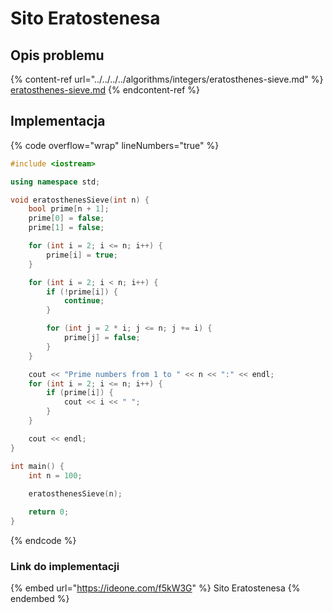 # Sito Eratostenesa

## Opis problemu

{% content-ref url="../../../../algorithms/integers/eratosthenes-sieve.md" %}
[eratosthenes-sieve.md](../../../../algorithms/integers/eratosthenes-sieve.md)
{% endcontent-ref %}

## Implementacja

{% code overflow="wrap" lineNumbers="true" %}
```cpp
#include <iostream>

using namespace std;

void eratosthenesSieve(int n) {
    bool prime[n + 1];
    prime[0] = false;
    prime[1] = false;

    for (int i = 2; i <= n; i++) {
        prime[i] = true;
    }

    for (int i = 2; i < n; i++) {
        if (!prime[i]) {
            continue;
        }

        for (int j = 2 * i; j <= n; j += i) {
            prime[j] = false;
        }
    }

    cout << "Prime numbers from 1 to " << n << ":" << endl;
    for (int i = 2; i <= n; i++) {
        if (prime[i]) {
            cout << i << " ";
        }
    }

    cout << endl;
}

int main() {
    int n = 100;
    
    eratosthenesSieve(n);

    return 0;
}
```
{% endcode %}

### Link do implementacji

{% embed url="https://ideone.com/f5kW3G" %}
Sito Eratostenesa
{% endembed %}
